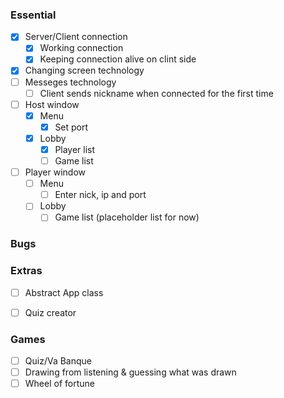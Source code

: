 ### Essential
- [x] Server/Client connection
    - [x] Working connection
    - [x] Keeping connection alive on clint side
- [x] Changing screen technology
- [ ] Messeges technology
    - [ ] Client sends nickname when connected for the first time
- [ ] Host window
    - [x] Menu
        - [x] Set port 
    - [x] Lobby 
        - [x] Player list
        - [ ] Game list
- [ ] Player window
    - [ ] Menu
        - [ ] Enter nick, ip and port 
    - [ ] Lobby
        - [ ] Game list (placeholder list for now)

### Bugs


### Extras
- [ ] Abstract App class
- [ ] Quiz creator


### Games
- [ ] Quiz/Va Banque
- [ ] Drawing from listening & guessing what was drawn
- [ ] Wheel of fortune
